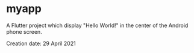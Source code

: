 # myapp

A Flutter project which display "Hello World!" in the center of the Android phone screen.

Creation date: 29 April 2021
